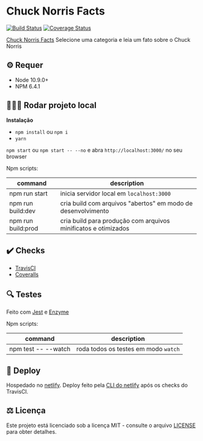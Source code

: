 # Chuck Norris Facts #

[![Build Status](https://travis-ci.org/gfpaiva/chuck-norris.svg?branch=master)](https://travis-ci.org/gfpaiva/chuck-norris) [![Coverage Status](https://coveralls.io/repos/github/gfpaiva/chuck-norris/badge.svg?branch=master)](https://coveralls.io/github/gfpaiva/chuck-norris?branch=master)

[Chuck Norris Facts](https://gfpaiva-chucknorris.netlify.com/) Selecione uma categoria e leia um fato sobre o Chuck Norris

## ⚙️ Requer

- Node 10.9.0+
- NPM 6.4.1

## 🏃🏽‍♂️ Rodar projeto local

**Instalação**
- `npm install` ou `npm i`
- `yarn`

`npm start` ou `npm start -- --no` e abra `http://localhost:3000/` no seu browser

Npm scripts:

| command              | description                                                                                                                                  |
| -------------------- | -------------------------------------------------------------------------------------------------------------------------------------------- |
| npm run start        | inicia servidor local em `localhost:3000`                                                                                                    |
| npm run build:dev    | cria build com arquivos "abertos" em modo de desenvolvimento                                                                                 |
| npm run build:prod   | cria build para produção com arquivos minificatos e otimizados                                                                               |

## ✔️ Checks

- [TravisCI](https://travis-ci.org)
- [Coveralls](https://coveralls.io)

## 🔍 Testes

Feito com [Jest](https://jestjs.io/) e [Enzyme](https://airbnb.io/enzyme/)

Npm scripts:

| command              | description                                        |
| -------------------- | -------------------------------------------------- |
| npm test -- --watch  | roda todos os testes em modo `watch`               |

## 🚀 Deploy

Hospedado no [netlify](https://www.netlify.com/).
Deploy feito pela [CLI do netlify](https://www.netlify.com/docs/cli/) após os checks do TravisCI.

## ⚖️ Licença

Este projeto está licenciado sob a licença MIT - consulte o arquivo [LICENSE](LICENSE) para obter detalhes.
